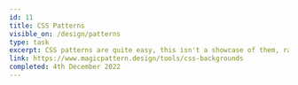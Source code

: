 ```yaml
---
id: 11
title: CSS Patterns
visible_on: /design/patterns
type: task
excerpt: CSS patterns are quite easy, this isn't a showcase of them, rather a showcase of duplicating the Magic Pattern website design. Because I was just focussed on design, this is not feature complete.
link: https://www.magicpattern.design/tools/css-backgrounds
completed: 4th December 2022
---
```

